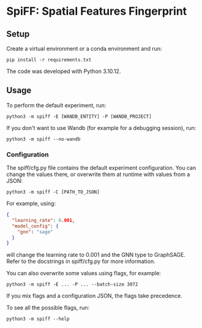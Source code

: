# SpiFF: Spatial Features Fingerprint

## Setup
Create a virtual environment or a conda environment and run:
```console
pip install -r requirements.txt
```
The code was developed with Python 3.10.12.

## Usage
To perform the default experiment, run:
```console
python3 -m spiff -E [WANDB_ENTITY] -P [WANDB_PROJECT]
```
If you don't want to use Wandb (for example for a debugging session), run:
```console
python3 -m spiff --no-wandb
```
### Configuration
The spiff/cfg.py file contains the default experiment configuration. You can change the
values there, or overwrite them at runtime with values from a JSON:
```console
python3 -m spiff -C [PATH_TO_JSON]
```
For example, using:
```json
{
  "learning_rate": 0.001,
  "model_config": {
    "gnn": "sage"
  }
}
```
will change the learning rate to 0.001 and the GNN type to GraphSAGE. Refer to the
docstrings in spiff/cfg.py for more information.

You can also overwrite some values using flags, for example:
```console
python3 -m spiff -E ... -P ... --batch-size 3072
```
If you mix flags and a configuration JSON, the flags take precedence.

To see all the possible flags, run:
```console
python3 -m spiff --help
```
